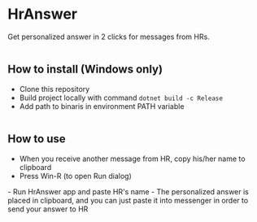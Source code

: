# HrAnswer

Get personalized answer in 2 clicks for messages from HRs.

<img scr='img/chat.png' width="500" />

## How to install (Windows only)

- Clone this repository
- Build project locally with command `dotnet build -c Release`
- Add path to binaris in environment PATH variable

<img scr='img/path.png' width="500" />

## How to use

- When you receive another message from HR, copy his/her name to clipboard
- Press Win-R (to open Run dialog)
<img scr='img/run.png' width="500" />
- Run HrAnswer app and paste HR's name
- The personalized answer is placed in clipboard, and you can just paste it into messenger in order to send your answer to HR
